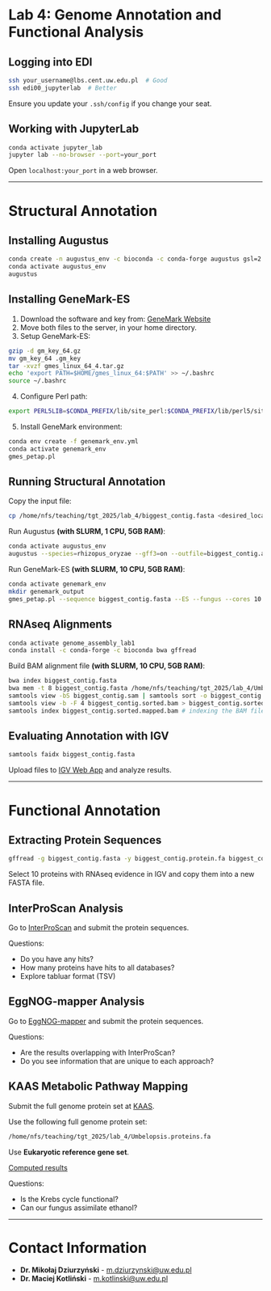 # **Lab 4: Genome Annotation and Functional Analysis**

## **Logging into EDI**

```bash
ssh your_username@lbs.cent.uw.edu.pl  # Good
ssh edi00_jupyterlab  # Better
```

Ensure you update your `.ssh/config` if you change your seat.

## **Working with JupyterLab**

```bash
conda activate jupyter_lab
jupyter lab --no-browser --port=your_port
```

Open `localhost:your_port` in a web browser.

---

# **Structural Annotation**

## **Installing Augustus**

```bash
conda create -n augustus_env -c bioconda -c conda-forge augustus gsl=2.5 boost=1.60
conda activate augustus_env
augustus
```

## **Installing GeneMark-ES**

1. Download the software and key from:
   [GeneMark Website](http://topaz.gatech.edu/GeneMark/license_download.cgi)
2. Move both files to the server, in your home directory.
3. Setup GeneMark-ES:

```bash
gzip -d gm_key_64.gz
mv gm_key_64 .gm_key
tar -xvzf gmes_linux_64_4.tar.gz
echo 'export PATH=$HOME/gmes_linux_64:$PATH' >> ~/.bashrc
source ~/.bashrc
```

4. Configure Perl path:

```bash
export PERL5LIB=$CONDA_PREFIX/lib/site_perl:$CONDA_PREFIX/lib/perl5/site_perl:$PERL5LIB
```

5. Install GeneMark environment:

```bash
conda env create -f genemark_env.yml
conda activate genemark_env
gmes_petap.pl
```

## **Running Structural Annotation**

Copy the input file:

```bash
cp /home/nfs/teaching/tgt_2025/lab_4/biggest_contig.fasta <desired_location>
```

Run Augustus **(with SLURM, 1 CPU, 5GB RAM)**:

```bash
conda activate augustus_env
augustus --species=rhizopus_oryzae --gff3=on --outfile=biggest_contig.augustus_output.gff3 biggest_contig.fasta
```

Run GeneMark-ES **(with SLURM, 10 CPU, 5GB RAM)**:

```bash
conda activate genemark_env
mkdir genemark_output
gmes_petap.pl --sequence biggest_contig.fasta --ES --fungus --cores 10 --work_dir genemark_output/biggest_contig.genemark
```

## **RNAseq Alignments**

```bash
conda activate genome_assembly_lab1
conda install -c conda-forge -c bioconda bwa gffread
```

Build BAM alignment file **(with SLURM, 10 CPU, 5GB RAM)**:

```bash
bwa index biggest_contig.fasta
bwa mem -t 8 biggest_contig.fasta /home/nfs/teaching/tgt_2025/lab_4/Umbe_pre_R1_001.fastq.gz /home/nfs/teaching/tgt_2025/lab_4/Umbe_pre_R2_001.fastq.gz > biggest_contig.sam # mapping RNAseq reads agains the biggest contig fasta
samtools view -bS biggest_contig.sam | samtools sort -o biggest_contig.sorted.bam # converting SAM to BAM and sorting
samtools view -b -F 4 biggest_contig.sorted.bam > biggest_contig.sorted.mapped.bam # removing non-mapped reads
samtools index biggest_contig.sorted.mapped.bam # indexing the BAM file
```

## **Evaluating Annotation with IGV**

```bash
samtools faidx biggest_contig.fasta
```

Upload files to [IGV Web App](https://igv.org/app/) and analyze results.

---

# **Functional Annotation**

## **Extracting Protein Sequences**

```bash
gffread -g biggest_contig.fasta -y biggest_contig.protein.fa biggest_contig.augustus_output.gff3
```

Select 10 proteins with RNAseq evidence in IGV and copy them into a new FASTA file.

## **InterProScan Analysis**

Go to [InterProScan](https://www.ebi.ac.uk/interpro/search/sequence/) and submit the protein sequences.

Questions:
- Do you have any hits?
- How many proteins have hits to all databases?
- Explore tabluar format (TSV)

## **EggNOG-mapper Analysis**

Go to [EggNOG-mapper](http://eggnog-mapper.embl.de/) and submit the protein sequences.

Questions:
- Are the results overlapping with InterProScan?
- Do you see information that are unique to each approach?

## **KAAS Metabolic Pathway Mapping**

Submit the full genome protein set at [KAAS](https://www.genome.jp/kaas-bin/kaas_main).

Use the following full genome protein set:

```bash
/home/nfs/teaching/tgt_2025/lab_4/Umbelopsis.proteins.fa
```

Use **Eukaryotic reference gene set**.

[Computed results](https://www.genome.jp/kaas-bin/kaas_main?mode=user&id=1742384212&key=ke6ViRLm
)

Questions:
- Is the Krebs cycle functional?
- Can our fungus assimilate ethanol?


---

# **Contact Information**

- **Dr. Mikołaj Dziurzyński** - m.dziurzynski@uw.edu.pl
- **Dr. Maciej Kotliński** - m.kotlinski@uw.edu.pl
